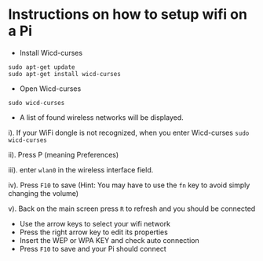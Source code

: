 # Instructions on how to setup wifi on a Pi

* Install Wicd-curses
```
sudo apt-get update
sudo apt-get install wicd-curses
```
* Open Wicd-curses
```
sudo wicd-curses
```
 * A list of found wireless networks will be displayed.
 
  i). If your WiFi dongle is not recognized, when you enter Wicd-curses `sudo wicd-curses`

  ii). Press P (meaning Preferences)

  iii). enter `wlan0` in the wireless interface field.

  iv). Press `F10` to save (Hint: You may have to use the `fn` key to avoid simply changing the volume)

  v). Back on the main screen press `R` to refresh and you should be connected
  
 * Use the arrow keys to select your wifi network
 * Press the right arrow key to edit its properties
 * Insert the WEP or WPA KEY and check auto connection
 * Press `F10` to save and your Pi should connect
